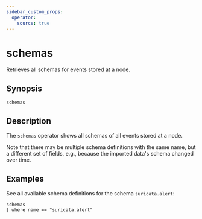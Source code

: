 ```yaml
---
sidebar_custom_props:
  operator:
    source: true
---
```


# schemas

Retrieves all schemas for events stored at a node.

## Synopsis

```
schemas
```

## Description

The `schemas` operator shows all schemas of all events stored at a node.

Note that there may be multiple schema definitions with the same name, but a
different set of fields, e.g., because the imported data's schema changed over
time.

## Examples

See all available schema definitions for the schema `suricata.alert`:

```
schemas
| where name == "suricata.alert"
```
